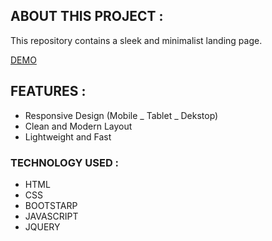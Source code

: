 ## ABOUT THIS PROJECT :

This repository contains a sleek and minimalist landing page.

[DEMO](https://psd-to-html-app-on.vercel.app/)

## FEATURES :

- Responsive Design (Mobile _ Tablet _ Dekstop)
- Clean and Modern Layout
- Lightweight and Fast

### TECHNOLOGY USED :

- HTML
- CSS
- BOOTSTARP
- JAVASCRIPT
- JQUERY
